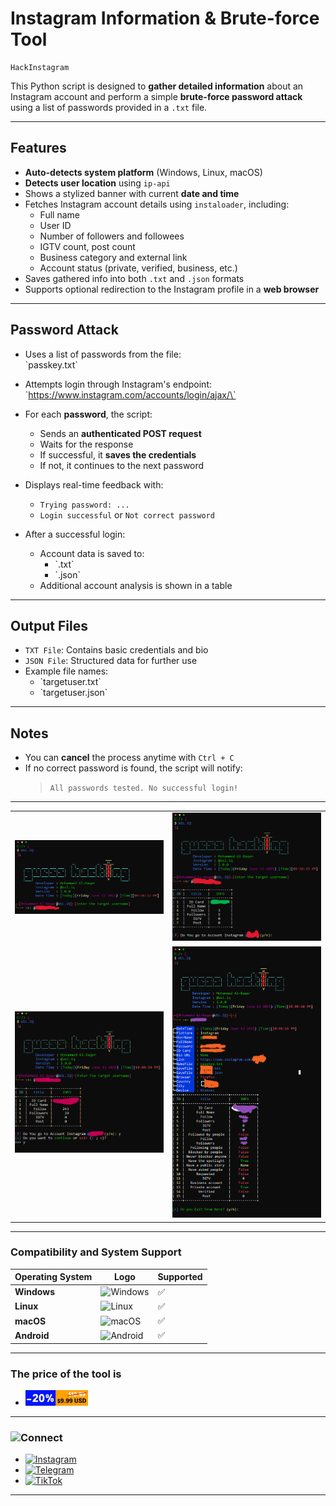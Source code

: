 # Instagram Information & Brute-force Tool
```
HackInstagram
```
This Python script is designed to **gather detailed information** about an Instagram account and perform a simple **brute-force password attack** using a list of passwords provided in a `.txt` file.

---

## Features

- **Auto-detects system platform** (Windows, Linux, macOS)
- **Detects user location** using `ip-api`
- Shows a stylized banner with current **date and time**
- Fetches Instagram account details using `instaloader`, including:
  - Full name
  - User ID
  - Number of followers and followees
  - IGTV count, post count
  - Business category and external link
  - Account status (private, verified, business, etc.)
- Saves gathered info into both `.txt` and `.json` formats
- Supports optional redirection to the Instagram profile in a **web browser**

---

## Password Attack

- Uses a list of passwords from the file:  
  \`passkey.txt\`

- Attempts login through Instagram's endpoint:
  \`https://www.instagram.com/accounts/login/ajax/\`

- For each **password**, the script:
  - Sends an **authenticated POST request**
  - Waits for the response
  - If successful, it **saves the credentials**
  - If not, it continues to the next password

- Displays real-time feedback with:
  - `Trying password: ...`
  - `Login successful` or `Not correct password`

- After a successful login:
  - Account data is saved to:
    - \`<username>.txt\`
    - \`<username>.json\`
  - Additional account analysis is shown in a table

---

## Output Files

- `TXT File`: Contains basic credentials and bio  
- `JSON File`: Structured data for further use  
- Example file names:  
  - \`targetuser.txt\`  
  - \`targetuser.json\`

---

## Notes

- You can **cancel** the process anytime with `Ctrl + C`
- If no correct password is found, the script will notify:
  > `All passwords tested. No successful login!`

---

<div align="center">
<table>
  <tr>
    <td align="center">
      <a href="1.png" target="_blank">
        <img src="1.png" alt="" width="250"/>
      </a><br><sub></sub>
    </td>
    <td align="center">
      <a href="2.png" target="_blank">
        <img src="2.png" alt="" width="250"/>
      </a><br><sub></sub>
    </td>
  </tr>
  <tr>
    <td align="center">
      <a href="3.png" target="_blank">
        <img src="3.png" alt="" width="250"/>
      </a><br><sub></sub>
    </td>
    <td align="center">
      <a href="4.png" target="_blank">
        <img src="4.png" alt="" width="250"/>
      </a><br><sub></sub>
    </td>
  </tr>
</table>
</div>

---
### Compatibility and System Support

| Operating System | Logo | Supported |
|------------------|------|-----------|
| **Windows**      | ![Windows](https://custom-icon-badges.demolab.com/badge/Windows-0078D6?logo=windows11&logoColor=white) | ✅ |
| **Linux**        | ![Linux](https://img.shields.io/badge/Linux-FCC624?logo=linux&logoColor=black) | ✅ |
| **macOS**        | ![macOS](https://img.shields.io/badge/macOS-000000?logo=apple&logoColor=F0F0F0) | ✅ |
| **Android**      | ![Android](https://img.shields.io/badge/Android-3DDC84?logo=android&logoColor=white) | ✅ |

---
### **The price of the tool is**
- <img src="money.jpg" alt="money" width="100">

---


### ![Connect](https://img.shields.io/badge/Connect_whit_me-0056D2?style=for-the-badge&logo=links&logoColor=white)

- [![Instagram](https://img.shields.io/badge/Instagram-E4405F?logo=instagram&logoColor=white)](https://www.instagram.com/wsl.iq)
- [![Telegram](https://img.shields.io/badge/Telegram-2CA5E0?logo=telegram&logoColor=white)](https://t.me/wsl-iq)
- [![TikTok](https://img.shields.io/badge/TikTok-black?logo=tiktok&logoColor=white)](https://www.tiktok.com/@wsl.iq)

---
